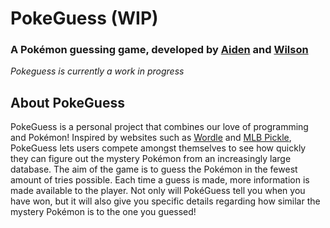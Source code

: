 # PokeGuess (WIP)
### A Pokémon guessing game, developed by [Aiden](https://github.com/AidenCarelse) and [Wilson](https://github.com/WilsoAgya)

*Pokeguess is currently a work in progress*

## About PokeGuess
PokeGuess is a personal project that combines our love of programming and Pokémon! Inspired by websites such as [Wordle](https://www.nytimes.com/games/wordle/index.html) and [MLB Pickle](https://www.mlbpickle.com/), PokeGuess lets users compete amongst themselves to see how quickly they can figure out the mystery Pokémon from an increasingly large database. The aim of the game is to guess the Pokémon in the fewest amount of tries possible. Each time a guess is made, more information is made available to the player. Not only will PokéGuess tell you when you have won, but it will also give you specific details regarding how similar the mystery Pokémon is to the one you guessed!
